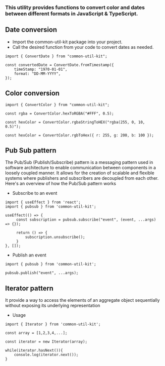 ### This utility provides functions to convert color and dates between different formats in JavaScript & TypeScript.

## Date conversion

- Import the common-util-kit package into your project.
- Call the desired function from your code to convert dates as needed.

```
import { ConvertDate } from "common-util-kit";

const convertedDate = ConvertDate.fromTimestamp({
    timeStamp: "1970-01-01",
    format: "DD-MM-YYYY",
});
```

## Color conversion

```
import { ConvertColor } from "common-util-kit";

const rgba = ConvertColor.hexToRGBA("#FFF", 0.5);

const hexColor = ConvertColor.rgbaStringToHEX("rgba(255, 0, 10, 0.5)");

const hexColor = ConvertColor.rgbToHex({ r: 255, g: 200, b: 100 });
```

## Pub Sub pattern

The Pub/Sub (Publish/Subscribe) pattern is a messaging pattern used in software architecture to enable communication between components in a loosely coupled manner. It allows for the creation of scalable and flexible systems where publishers and subscribers are decoupled from each other. Here's an overview of how the Pub/Sub pattern works

- Subscribe to an event
```
import { useEffect } from 'react';
import { pubsub } from 'common-util-kit';

useEffect(() => {
     const subscription = pubsub.subscribe("event", (event, ...args) => {});
     
     return () => {
         subscription.unsubscribe();
     }
}, []);
```

- Publish an event
```
import { pubsub } from 'common-util-kit';

pubsub.publish("event", ...args);
```

## Iterator pattern
It provide a way to access the elements of an aggregate object sequentially without exposing its underlying representation

- Usage
```
import { Iterator } from 'common-util-kit';

const array = [1,2,3,4,...];

const iterator = new Iterator(array);

while(iterator.hasNext()){
    console.log(iterator.next());
}
```